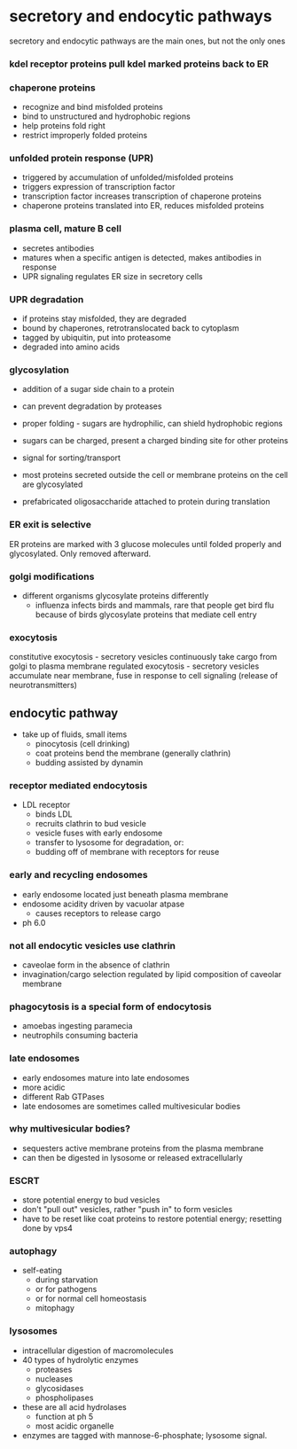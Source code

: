 # secretory and endocytic pathways

secretory and endocytic pathways are the main ones, but not the only ones

### kdel receptor proteins pull kdel marked proteins back to ER

### chaperone proteins
- recognize and bind misfolded proteins
- bind to unstructured and hydrophobic regions
- help proteins fold right
- restrict improperly folded proteins

### unfolded protein response (UPR)
- triggered by accumulation of unfolded/misfolded proteins
- triggers expression of transcription factor
- transcription factor increases transcription of chaperone proteins
- chaperone proteins translated into ER, reduces misfolded proteins

### plasma cell, mature B cell
- secretes antibodies
- matures when a specific antigen is detected, makes antibodies in response
- UPR signaling regulates ER size in secretory cells

### UPR degradation
- if proteins stay misfolded, they are degraded
- bound by chaperones, retrotranslocated back to cytoplasm
- tagged by ubiquitin, put into proteasome
- degraded into amino acids

### glycosylation
- addition of a sugar side chain to a protein
- can prevent degradation by proteases
- proper folding - sugars are hydrophilic, can shield hydrophobic regions
- sugars can be charged, present a charged binding site for other proteins
- signal for sorting/transport
- most proteins secreted outside the cell or membrane proteins on the cell are glycosylated

- prefabricated oligosaccharide attached to protein during translation

### ER exit is selective
ER proteins are marked with 3 glucose molecules until folded properly and glycosylated. Only removed afterward.

### golgi modifications
- different organisms glycosylate proteins differently
	- influenza infects birds and mammals, rare that people get bird flu because of birds glycosylate proteins that mediate cell entry

### exocytosis
constitutive exocytosis - secretory vesicles continuously take cargo from golgi to plasma membrane
regulated exocytosis - secretory vesicles accumulate near membrane, fuse in response to cell signaling (release of neurotransmitters)

## endocytic pathway

- take up of fluids, small items
	- pinocytosis (cell drinking)
	- coat proteins bend the membrane (generally clathrin)
	- budding assisted by dynamin

### receptor mediated endocytosis
- LDL receptor
	- binds LDL
	- recruits clathrin to bud vesicle
	- vesicle fuses with early endosome
	- transfer to lysosome for degradation, or:
	- budding off of membrane with receptors for reuse

### early and recycling endosomes
- early endosome located just beneath plasma membrane
- endosome acidity driven by vacuolar atpase
	- causes receptors to release cargo
- ph 6.0

### not all endocytic vesicles use clathrin
- caveolae form in the absence of clathrin
- invagination/cargo selection regulated by lipid composition of caveolar membrane

### phagocytosis is a special form of endocytosis
- amoebas ingesting paramecia
- neutrophils consuming bacteria

### late endosomes
- early endosomes mature into late endosomes
- more acidic
- different Rab GTPases
- late endosomes are sometimes called multivesicular bodies

### why multivesicular bodies?
- sequesters active membrane proteins from the plasma membrane
- can then be digested in lysosome or released extracellularly

### ESCRT
- store potential energy to bud vesicles
- don't "pull out" vesicles, rather "push in" to form vesicles
- have to be reset like coat proteins to restore potential energy; resetting done by vps4

### autophagy
- self-eating
	- during starvation
	- or for pathogens
	- or for normal cell homeostasis
	- mitophagy

### lysosomes
- intracellular digestion of macromolecules
- 40 types of hydrolytic enzymes
	- proteases
	- nucleases
	- glycosidases
	- phospholipases
- these are all acid hydrolases
	- function at ph 5
	- most acidic organelle
- enzymes are tagged with mannose-6-phosphate; lysosome signal.